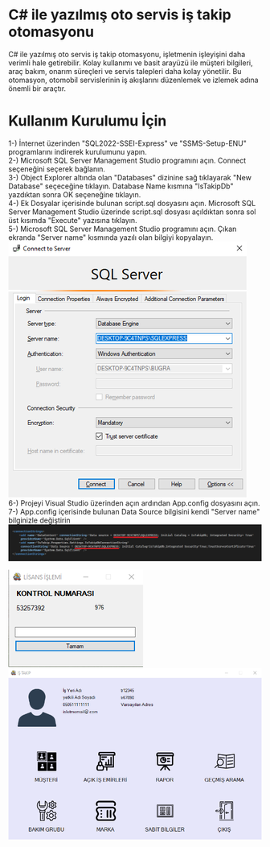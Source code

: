 # C# ile yazılmış oto servis iş takip otomasyonu

C# ile yazılmış oto servis iş takip otomasyonu, işletmenin işleyişini daha verimli hale getirebilir. Kolay kullanımı ve basit arayüzü ile  müşteri bilgileri, araç bakım, onarım süreçleri ve servis talepleri daha kolay yönetilir. Bu otomasyon, otomobil servislerinin iş akışlarını düzenlemek ve izlemek adına önemli bir araçtır. 

# Kullanım Kurulumu İçin
1-) İnternet üzerinden "SQL2022-SSEI-Express" ve "SSMS-Setup-ENU" programlarını indirerek kurulumunu yapın. <br>
2-) Microsoft SQL Server Management Studio programını açın. Connect seçeneğini seçerek bağlanın. <br>
3-) Object Explorer altında olan "Databases" dizinine sağ tıklayarak "New Database" seçeceğine tıklayın. Database Name kısmına "IsTakipDb" yazdıktan sonra OK seçeneğine tıklayın. <br>
4-) Ek Dosyalar içerisinde bulunan script.sql dosyasını açın. Microsoft SQL Server Management Studio üzerinde script.sql dosyası açıldıktan sonra sol üst kısımda "Execute" yazısına tıklayın. <br> 
5-) Microsoft SQL Server Management Studio programını açın. Çıkan ekranda "Server name" kısmında yazılı olan bilgiyi kopyalayın. <br>
![image alt](https://github.com/bgryapicioglu/Oto-servis-is-takip-otomasyonu/blob/main/Ss3.png?raw=true) <br>
6-) Projeyi Visual Studio üzerinden açın ardından App.config dosyasını açın. <br>
7-) App.config içerisinde bulunan Data Source bilgisini kendi "Server name" bilginizle değiştirin <br>
![image alt](https://github.com/bgryapicioglu/Oto-servis-is-takip-otomasyonu/blob/main/Ss4.png?raw=true) <br>







![image alt](https://github.com/bgryapicioglu/Oto-servis-is-takip-otomasyonu/blob/main/Ss1.png?raw=true)
![image alt](https://github.com/bgryapicioglu/Oto-servis-is-takip-otomasyonu/blob/main/Ss2.png?raw=true)

## 
